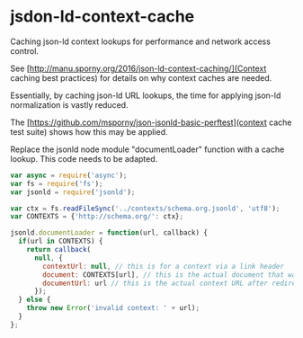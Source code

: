 # jsdon-ld-context-cache
Caching json-ld context lookups for performance and network access control.

See [http://manu.sporny.org/2016/json-ld-context-caching/](Context caching best practices) for details on why context caches are needed.

Essentially, by caching json-ld URL lookups, the time for applying json-ld normalization is vastly reduced.

The [https://github.com/msporny/json-jsonld-basic-perftest](context cache test suite) shows how this may be applied.

Replace the jsonld node module "documentLoader" function with a cache lookup.
This code needs to be adapted.

```javascript
var async = require('async');
var fs = require('fs');
var jsonld = require('jsonld');

var ctx = fs.readFileSync('../contexts/schema.org.jsonld', 'utf8');
var CONTEXTS = {'http://schema.org/': ctx};

jsonld.documentLoader = function(url, callback) {
  if(url in CONTEXTS) {
    return callback(
      null, {
        contextUrl: null, // this is for a context via a link header
        document: CONTEXTS[url], // this is the actual document that was loaded
        documentUrl: url // this is the actual context URL after redirects
      });
  } else {
    throw new Error('invalid context: ' + url);
  }
};
````
